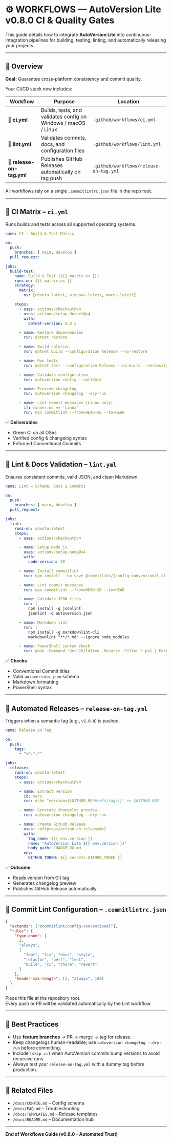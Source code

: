 # ⚙️ WORKFLOWS — AutoVersion Lite v0.8.0 CI & Quality Gates

This guide details how to integrate **AutoVersion Lite** into continuous-integration pipelines for building, testing, linting, and automatically releasing your projects.

---

## 🧩 Overview

**Goal:** Guarantee cross-platform consistency and commit quality.

Your CI/CD stack now includes:

| Workflow | Purpose | Location |
|-----------|----------|-----------|
| 🧱 **ci.yml** | Builds, tests, and validates config on Windows / macOS / Linux | `.github/workflows/ci.yml` |
| 🧹 **lint.yml** | Validates commits, docs, and configuration files | `.github/workflows/lint.yml` |
| 🚀 **release-on-tag.yml** | Publishes GitHub Releases automatically on tag push | `.github/workflows/release-on-tag.yml` |

All workflows rely on a single `.commitlintrc.json` file in the repo root.

---

## 🧱 CI Matrix – `ci.yml`

Runs builds and tests across all supported operating systems.

```yaml
name: CI – Build & Test Matrix

on:
  push:
    branches: [ main, develop ]
  pull_request:

jobs:
  build-test:
    name: Build & Test (${{ matrix.os }})
    runs-on: ${{ matrix.os }}
    strategy:
      matrix:
        os: [ubuntu-latest, windows-latest, macos-latest]

    steps:
      - uses: actions/checkout@v4
      - uses: actions/setup-dotnet@v4
        with:
          dotnet-version: 8.0.x

      - name: Restore dependencies
        run: dotnet restore

      - name: Build solution
        run: dotnet build --configuration Release --no-restore

      - name: Run tests
        run: dotnet test --configuration Release --no-build --verbosity normal

      - name: Validate configuration
        run: autoversion config --validate

      - name: Preview changelog
        run: autoversion changelog --dry-run

      - name: Lint commit messages (Linux only)
        if: runner.os == 'Linux'
        run: npx commitlint --from=HEAD~10 --to=HEAD
```

✅ **Deliverables**
- Green CI on all OSes  
- Verified config & changelog syntax  
- Enforced Conventional Commits

---

## 🧹 Lint & Docs Validation – `lint.yml`

Ensures consistent commits, valid JSON, and clean Markdown.

```yaml
name: Lint – Schema, Docs & Commits

on:
  push:
    branches: [ main, develop ]
  pull_request:

jobs:
  lint:
    runs-on: ubuntu-latest
    steps:
      - uses: actions/checkout@v4

      - name: Setup Node.js
        uses: actions/setup-node@v4
        with:
          node-version: 20

      - name: Install commitlint
        run: npm install --no-save @commitlint/{config-conventional,cli}

      - name: Lint commit messages
        run: npx commitlint --from=HEAD~10 --to=HEAD

      - name: Validate JSON files
        run: |
          npm install -g jsonlint
          jsonlint -q autoversion.json

      - name: Markdown lint
        run: |
          npm install -g markdownlint-cli
          markdownlint "**/*.md" --ignore node_modules

      - name: PowerShell syntax check
        run: pwsh -Command "Get-ChildItem -Recurse -Filter *.ps1 | ForEach-Object { Write-Host Checking $_; pwsh -NoLogo -NoProfile -Command \"[System.Management.Automation.PSParser]::Tokenize((Get-Content $_ -Raw), [ref]$null)\" }"
```

✅ **Checks**
- Conventional Commit titles  
- Valid `autoversion.json` schema  
- Markdown formatting  
- PowerShell syntax

---

## 🚀 Automated Releases – `release-on-tag.yml`

Triggers when a semantic tag (e.g., `v1.0.0`) is pushed.

```yaml
name: Release on Tag

on:
  push:
    tags:
      - "v*.*.*"

jobs:
  release:
    runs-on: ubuntu-latest
    steps:
      - uses: actions/checkout@v4

      - name: Extract version
        id: vars
        run: echo "version=${GITHUB_REF#refs/tags/}" >> $GITHUB_ENV

      - name: Generate changelog preview
        run: autoversion changelog --dry-run

      - name: Create GitHub Release
        uses: softprops/action-gh-release@v2
        with:
          tag_name: ${{ env.version }}
          name: "AutoVersion Lite ${{ env.version }}"
          body_path: CHANGELOG.md
        env:
          GITHUB_TOKEN: ${{ secrets.GITHUB_TOKEN }}
```

✅ **Outcome**
- Reads version from Git tag  
- Generates changelog preview  
- Publishes GitHub Release automatically

---

## 🔧 Commit Lint Configuration – `.commitlintrc.json`

```json
{
  "extends": ["@commitlint/config-conventional"],
  "rules": {
    "type-enum": [
      2,
      "always",
      [
        "feat", "fix", "docs", "style",
        "refactor", "perf", "test",
        "build", "ci", "chore", "revert"
      ]
    ],
    "header-max-length": [2, "always", 100]
  }
}
```

Place this file at the repository root.  
Every push or PR will be validated automatically by the Lint workflow.

---

## 🧠 Best Practices

- Use **feature branches** → PR → merge → tag for release.  
- Keep changelogs human-readable; use `autoversion changelog --dry-run` before committing.  
- Include `[skip ci]` when AutoVersion commits bump versions to avoid recursive runs.  
- Always test your `release-on-tag.yml` with a dummy tag before production.

---

## 📁 Related Files

- `/docs/CONFIG.md` – Config schema  
- `/docs/FAQ.md` – Troubleshooting  
- `/docs/TEMPLATES.md` – Release templates  
- `/docs/README.md` – Documentation hub  

---

**End of Workflows Guide (v0.8.0 – Automated Trust)**
